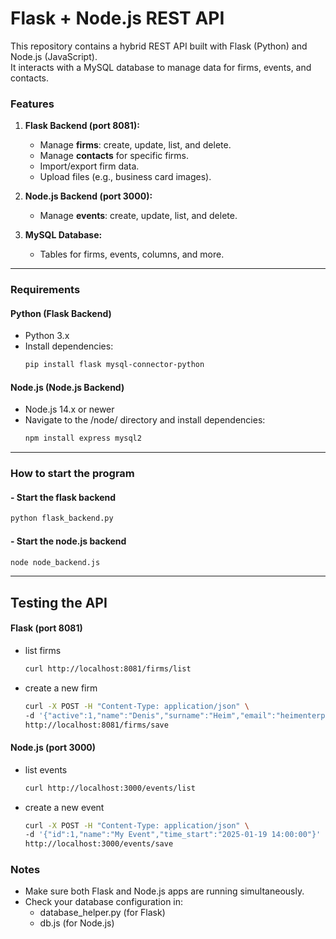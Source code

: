 # Flask + Node.js REST API

This repository contains a hybrid REST API built with Flask (Python) and Node.js (JavaScript).  
It interacts with a MySQL database to manage data for firms, events, and contacts.

### Features

1. **Flask Backend (port 8081):**
   - Manage **firms**: create, update, list, and delete.
   - Manage **contacts** for specific firms.
   - Import/export firm data.
   - Upload files (e.g., business card images).

2. **Node.js Backend (port 3000):**
   - Manage **events**: create, update, list, and delete.

3. **MySQL Database:**
   - Tables for firms, events, columns, and more.
---
### Requirements

#### Python (Flask Backend)
- Python 3.x
- Install dependencies:
  ```bash
  pip install flask mysql-connector-python
#### Node.js (Node.js Backend)
- Node.js 14.x or newer
- Navigate to the /node/ directory and install dependencies:
  ```bash
  npm install express mysql2
---

### How to start the program

#### - Start the flask backend
  ```bash
  python flask_backend.py
  ```
#### - Start the node.js backend
  ```bash
  node node_backend.js
  ```
---

## Testing the API

#### Flask (port 8081)

- list firms
  ```bash
  curl http://localhost:8081/firms/list
  ```

- create a new firm
  ```bash
  curl -X POST -H "Content-Type: application/json" \
  -d '{"active":1,"name":"Denis","surname":"Heim","email":"heimenterprise@support.com"}' \
  http://localhost:8081/firms/save
  ```

#### Node.js (port 3000)

- list events
  ```bash
  curl http://localhost:3000/events/list
  ```

- create a new event
  ```bash
  curl -X POST -H "Content-Type: application/json" \
  -d '{"id":1,"name":"My Event","time_start":"2025-01-19 14:00:00"}' \
  http://localhost:3000/events/save
  ```

### Notes

- Make sure both Flask and Node.js apps are running simultaneously.
- Check your database configuration in:
    - database_helper.py (for Flask)
    - db.js (for Node.js)
